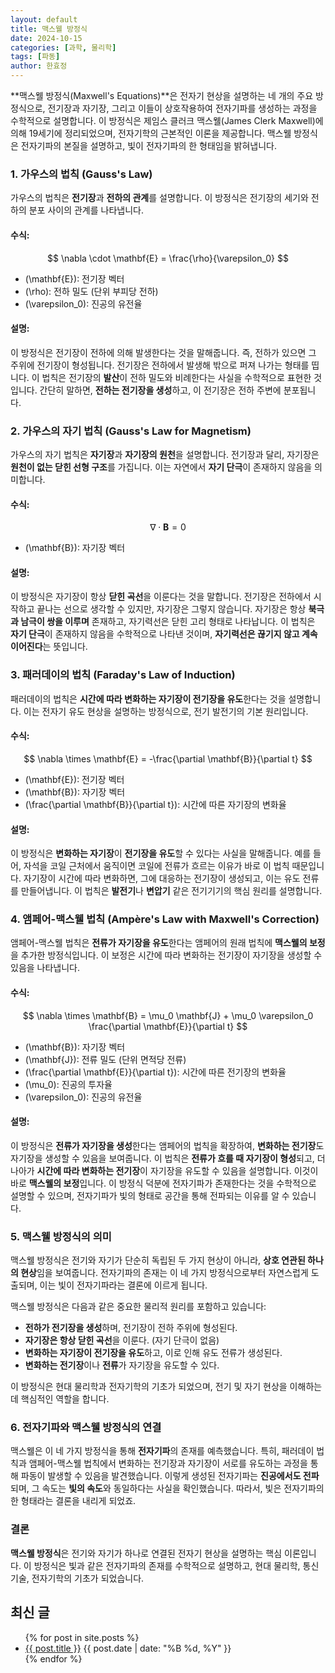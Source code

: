 ```yaml
---
layout: default
title: 맥스웰 방정식
date: 2024-10-15
categories: [과학, 물리학]
tags: [파동]
author: 한효정
---
```


**맥스웰 방정식(Maxwell's Equations)**은 전자기 현상을 설명하는 네 개의 주요 방정식으로, 전기장과 자기장, 그리고 이들이 상호작용하여 전자기파를 생성하는 과정을 수학적으로 설명합니다. 이 방정식은 제임스 클러크 맥스웰(James Clerk Maxwell)에 의해 19세기에 정리되었으며, 전자기학의 근본적인 이론을 제공합니다. 맥스웰 방정식은 전자기파의 본질을 설명하고, 빛이 전자기파의 한 형태임을 밝혀냅니다.

### 1. **가우스의 법칙 (Gauss's Law)**
가우스의 법칙은 **전기장**과 **전하의 관계**를 설명합니다. 이 방정식은 전기장의 세기와 전하의 분포 사이의 관계를 나타냅니다.

#### 수식:
$$
\nabla \cdot \mathbf{E} = \frac{\rho}{\varepsilon_0}
$$

- \(\mathbf{E}\): 전기장 벡터
- \(\rho\): 전하 밀도 (단위 부피당 전하)
- \(\varepsilon_0\): 진공의 유전율

#### 설명:
이 방정식은 전기장이 전하에 의해 발생한다는 것을 말해줍니다. 즉, 전하가 있으면 그 주위에 전기장이 형성됩니다. 전기장은 전하에서 발생해 밖으로 퍼져 나가는 형태를 띱니다. 이 법칙은 전기장의 **발산**이 전하 밀도와 비례한다는 사실을 수학적으로 표현한 것입니다. 간단히 말하면, **전하는 전기장을 생성**하고, 이 전기장은 전하 주변에 분포됩니다.

### 2. **가우스의 자기 법칙 (Gauss's Law for Magnetism)**
가우스의 자기 법칙은 **자기장**과 **자기장의 원천**을 설명합니다. 전기장과 달리, 자기장은 **원천이 없는 닫힌 선형 구조**를 가집니다. 이는 자연에서 **자기 단극**이 존재하지 않음을 의미합니다.

#### 수식:
$$
\nabla \cdot \mathbf{B} = 0
$$

- \(\mathbf{B}\): 자기장 벡터


#### 설명:
이 방정식은 자기장이 항상 **닫힌 곡선**을 이룬다는 것을 말합니다. 전기장은 전하에서 시작하고 끝나는 선으로 생각할 수 있지만, 자기장은 그렇지 않습니다. 자기장은 항상 **북극과 남극이 쌍을 이루며** 존재하고, 자기력선은 닫힌 고리 형태로 나타납니다. 이 법칙은 **자기 단극**이 존재하지 않음을 수학적으로 나타낸 것이며, **자기력선은 끊기지 않고 계속 이어진다**는 뜻입니다.

### 3. **패러데이의 법칙 (Faraday's Law of Induction)**
패러데이의 법칙은 **시간에 따라 변화하는 자기장이 전기장을 유도**한다는 것을 설명합니다. 이는 전자기 유도 현상을 설명하는 방정식으로, 전기 발전기의 기본 원리입니다.

#### 수식:
$$
\nabla \times \mathbf{E} = -\frac{\partial \mathbf{B}}{\partial t}
$$

- \(\mathbf{E}\): 전기장 벡터
- \(\mathbf{B}\): 자기장 벡터
- \(\frac{\partial \mathbf{B}}{\partial t}\): 시간에 따른 자기장의 변화율


#### 설명:
이 방정식은 **변화하는 자기장**이 **전기장을 유도**할 수 있다는 사실을 말해줍니다. 예를 들어, 자석을 코일 근처에서 움직이면 코일에 전류가 흐르는 이유가 바로 이 법칙 때문입니다. 자기장이 시간에 따라 변화하면, 그에 대응하는 전기장이 생성되고, 이는 유도 전류를 만들어냅니다. 이 법칙은 **발전기**나 **변압기** 같은 전기기기의 핵심 원리를 설명합니다.

### 4. **앰페어-맥스웰 법칙 (Ampère's Law with Maxwell's Correction)**
앰페어-맥스웰 법칙은 **전류가 자기장을 유도**한다는 앰페어의 원래 법칙에 **맥스웰의 보정**을 추가한 방정식입니다. 이 보정은 시간에 따라 변화하는 전기장이 자기장을 생성할 수 있음을 나타냅니다.

#### 수식:
$$
\nabla \times \mathbf{B} = \mu_0 \mathbf{J} + \mu_0 \varepsilon_0 \frac{\partial \mathbf{E}}{\partial t}
$$

- \(\mathbf{B}\): 자기장 벡터
- \(\mathbf{J}\): 전류 밀도 (단위 면적당 전류)
- \(\frac{\partial \mathbf{E}}{\partial t}\): 시간에 따른 전기장의 변화율
- \(\mu_0\): 진공의 투자율
- \(\varepsilon_0\): 진공의 유전율


#### 설명:
이 방정식은 **전류가 자기장을 생성**한다는 앰페어의 법칙을 확장하여, **변화하는 전기장**도 자기장을 생성할 수 있음을 보여줍니다. 이 법칙은 **전류가 흐를 때 자기장이 형성**되고, 더 나아가 **시간에 따라 변화하는 전기장**이 자기장을 유도할 수 있음을 설명합니다. 이것이 바로 **맥스웰의 보정**입니다. 이 방정식 덕분에 전자기파가 존재한다는 것을 수학적으로 설명할 수 있으며, 전자기파가 빛의 형태로 공간을 통해 전파되는 이유를 알 수 있습니다.

### 5. **맥스웰 방정식의 의미**

맥스웰 방정식은 전기와 자기가 단순히 독립된 두 가지 현상이 아니라, **상호 연관된 하나의 현상**임을 보여줍니다. 전자기파의 존재는 이 네 가지 방정식으로부터 자연스럽게 도출되며, 이는 빛이 전자기파라는 결론에 이르게 됩니다.

맥스웰 방정식은 다음과 같은 중요한 물리적 원리를 포함하고 있습니다:
- **전하가 전기장을 생성**하며, 전기장이 전하 주위에 형성된다.
- **자기장은 항상 닫힌 곡선**을 이룬다. (자기 단극이 없음)
- **변화하는 자기장이 전기장을 유도**하고, 이로 인해 유도 전류가 생성된다.
- **변화하는 전기장**이나 **전류**가 자기장을 유도할 수 있다.

이 방정식은 현대 물리학과 전자기학의 기초가 되었으며, 전기 및 자기 현상을 이해하는 데 핵심적인 역할을 합니다.

### 6. **전자기파와 맥스웰 방정식의 연결**

맥스웰은 이 네 가지 방정식을 통해 **전자기파**의 존재를 예측했습니다. 특히, 패러데이 법칙과 앰페어-맥스웰 법칙에서 변화하는 전기장과 자기장이 서로를 유도하는 과정을 통해 파동이 발생할 수 있음을 발견했습니다. 이렇게 생성된 전자기파는 **진공에서도 전파**되며, 그 속도는 **빛의 속도**와 동일하다는 사실을 확인했습니다. 따라서, 빛은 전자기파의 한 형태라는 결론을 내리게 되었죠.

### 결론

**맥스웰 방정식**은 전기와 자기가 하나로 연결된 전자기 현상을 설명하는 핵심 이론입니다. 이 방정식은 빛과 같은 전자기파의 존재를 수학적으로 설명하고, 현대 물리학, 통신 기술, 전자기학의 기초가 되었습니다.


## 최신 글
<ul>
  {% for post in site.posts %}
    <li>
      <a href="{{ post.url }}">{{ post.title }}</a>
      <span>{{ post.date | date: "%B %d, %Y" }}</span>
    </li>
  {% endfor %}
</ul>